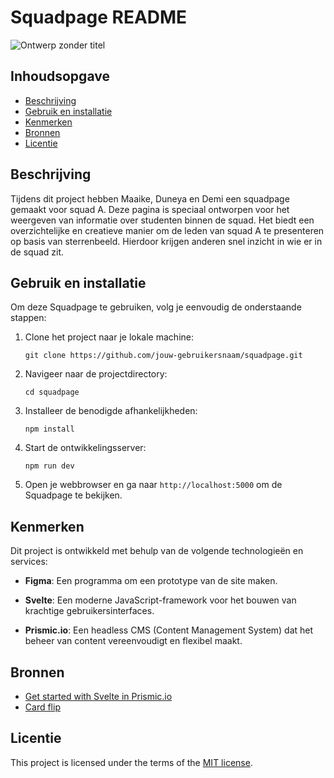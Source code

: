 # Squadpage README

![Ontwerp zonder titel](https://github.com/Maaike0904/your-tribe-for-life-squad-page/assets/54691201/b8a93195-716e-42f3-870c-55fa8656e6fe)

## Inhoudsopgave

  * [Beschrijving](#beschrijving)
  * [Gebruik en installatie](#gebruik-en-installatie)
  * [Kenmerken](#kenmerken)
  * [Bronnen](#bronnen)
  * [Licentie](#licentie)

## Beschrijving
Tijdens dit project hebben Maaike, Duneya en Demi een squadpage gemaakt voor squad A. Deze pagina is speciaal ontworpen voor het weergeven van informatie over studenten binnen de squad. Het biedt een overzichtelijke en creatieve manier om de leden van squad A te presenteren op basis van sterrenbeeld. Hierdoor krijgen anderen snel inzicht in wie er in de squad zit.

## Gebruik en installatie
Om deze Squadpage te gebruiken, volg je eenvoudig de onderstaande stappen:

1. Clone het project naar je lokale machine:
   ```
   git clone https://github.com/jouw-gebruikersnaam/squadpage.git
   ```

2. Navigeer naar de projectdirectory:
   ```
   cd squadpage
   ```

3. Installeer de benodigde afhankelijkheden:
   ```
   npm install
   ```

4. Start de ontwikkelingsserver:
   ```
   npm run dev
   ```

5. Open je webbrowser en ga naar `http://localhost:5000` om de Squadpage te bekijken.

## Kenmerken
Dit project is ontwikkeld met behulp van de volgende technologieën en services:

- **Figma**: Een programma om een prototype van de site maken.
  
- **Svelte**: Een moderne JavaScript-framework voor het bouwen van krachtige gebruikersinterfaces.

- **Prismic.io**: Een headless CMS (Content Management System) dat het beheer van content vereenvoudigt en flexibel maakt.

  
## Bronnen

 * [Get started with Svelte in Prismic.io](https://prismic.io/docs/svelte)
 * [Card flip](https://codesandbox.io/s/css-flip3d-card-with-two-images-svelte-2gl9c?file=/App.svelte)


## Licentie

This project is licensed under the terms of the [MIT license](./LICENSE).
